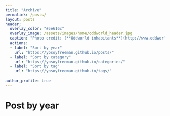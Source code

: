 ```yaml
---
title: "Archive"
permalink: /posts/
layout: posts
header:
  overlay_color: "#5e616c"
  overlay_image: /assets/images/home/oddworld_header.jpg
  caption: "Photo credit: [**Oddworld inhabitants**](http://www.oddworld.com/)"
  actions:
  - label: "Sort by year"
    url: "https://yosoyfreeman.github.io/posts/"
  - label: "Sort by category"
    url: "https://yosoyfreeman.github.io/categories/"
  - label: "Sort by tag"
    url: "https://yosoyfreeman.github.io/tags/"
      
author_profile: true
---
```

# Post by year
